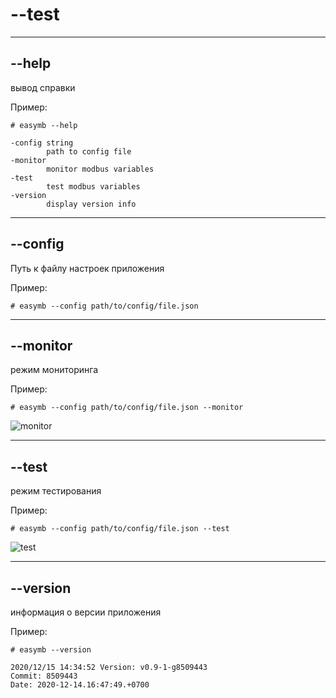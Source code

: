 # --test

----

## --help

вывод справки

Пример:

```shell
# easymb --help

-config string
        path to config file
-monitor
        monitor modbus variables
-test
        test modbus variables
-version
        display version info
```

----

## --config

Путь к файлу настроек приложения

Пример:

```shell
# easymb --config path/to/config/file.json
```

----

## --monitor

режим мониторинга

Пример:

```shell
# easymb --config path/to/config/file.json --monitor
```

![monitor](monitor_item.png)

----

## --test

режим тестирования

Пример:

```shell
# easymb --config path/to/config/file.json --test
```

![test](test.png)

----

## --version

информация о версии приложения

Пример:

```shell
# easymb --version

2020/12/15 14:34:52 Version: v0.9-1-g8509443
Commit: 8509443
Date: 2020-12-14.16:47:49.+0700

```
